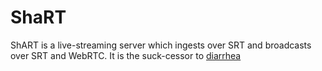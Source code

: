 # ShaRT

ShART is a live-streaming server which ingests over SRT and broadcasts over
SRT and WebRTC. It is the suck-cessor to [diarrhea](https://git.extremelycorporate.ca/chili-b/diarrhea)
